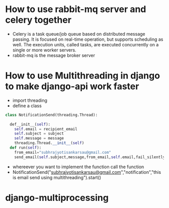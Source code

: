 # How to use rabbit-mq server and celery together
- Celery is a task queue/job queue based on distributed message passing. It is focused on real-time operation, but supports scheduling as well. The execution units, called tasks, are executed concurrently on a single or more worker servers.
- rabbit-mq is the message broker server

# How to use Multithreading in django to make django-api work faster
- import threading
- define a class
```py
class NotificationSend(threading.Thread):
  
  def__init__(self):
    self.email = recipient_email
    self.subject = subject
    self.message = message
    threading.Thread.__init__(self)
  def run(self):
    from_email="subhrajyotisankarsau@gmail.com"
    send_email(self.subject,message,from_email,self.email,fail_silently=false)
```
- whereever you want to implement the function call the function
- NotificationSend("subhrajyotisankarsau@gmail.com","notification","this is email send using multithreading").start() 

# django-multiprocessing
    
     
    
       
